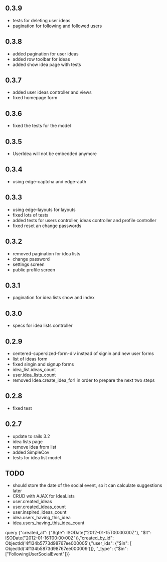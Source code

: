 ## 0.3.9
 * tests for deleting user ideas
 * pagination for following and followed users

## 0.3.8
 * added pagination for user ideas
 * added row toolbar for ideas
 * added show idea page with tests

## 0.3.7
 * added user ideas controller and views
 * fixed homepage form
 
## 0.3.6
 * fixed the tests for the model

## 0.3.5
 * UserIdea will not be embedded anymore

## 0.3.4
 * using edge-captcha and edge-auth

## 0.3.3
 * using edge-layouts for layouts
 * fixed lots of tests
 * added tests for users controller, ideas controller and profile controller
 * fixed reset an change passwords

## 0.3.2
 * removed pagination for idea lists
 * change password
 * settings screen
 * public profile screen

## 0.3.1
 * pagination for idea lists show and index

## 0.3.0
* specs for idea lists controller

## 0.2.9
 * centered-supersized-form-div instead of signin and new user forms
 * list of ideas form
 * fixed singin and signup forms
 * idea_list.ideas_count
 * user.idea_lists_count
 * removed Idea.create_idea_for! in order to prepare the next two steps

## 0.2.8
 * fixed test

## 0.2.7
 * update to rails 3.2
 * idea lists page
 * remove idea from list
 * added SimpleCov
 * tests for idea list model


## TODO
 * should store the date of the social event, so it can calculate suggestions later
 * CRUD with AJAX for IdeaLists
 * user.created_ideas
 * user.created_ideas_count
 * user.inspired_ideas_count
 * idea.users_having_this_idea
 * idea.users_having_this_idea_count


query
{"created_at": {"$gte": ISODate("2012-01-15T00:00:00Z"), "$lt": ISODate("2012-01-16T00:00:00Z")},"created_by_id":  ObjectId('4f134b5773d98767ee000005'),"user_ids": {"$in": [ ObjectId('4f134b5873d98767ee000009')]}, "_type": {"$in": ["FollowingUserSocialEvent"]}}
